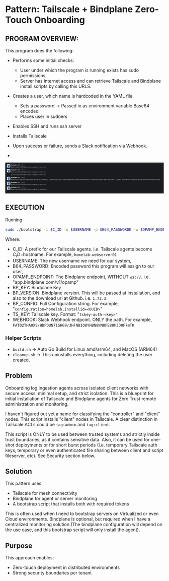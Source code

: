 # Pattern: Tailscale + Bindplane Zero-Touch Onboarding

## PROGRAM OVERVIEW:

This program does the following:

- Performs some initial checks:
    - User under which the program is running exists has sudo permissions
    - Server has internet access and can retrieve Tailscale and Bindplane install scripts by calling this URLS.

- Creates a user, which name is hardcoded in the YAML file
    - Sets a password -> Passed in as environment variable Base64 encoded
    - Places user in sudoers
- Enables SSH and runs ssh server
- Installs Tailscale

- Upon success or failure, sends a Slack notification via Webhook. 
-
![Slack webhook notification screenshot](./img/webhook.png)

## EXECUTION

Running:

```bash
sudo ./bootstrap -i $C_ID -u $USERNAME -p $B64_PASSWORDK -w $OPAMP_ENDPOINT -k $BP_KEY -v $BP_VERSION -c $BP_CONFIG -K $TS_KEY -s $SLACK_WEBHOOK_ENDPOINT
```

Where:
- C_ID: A prefix for our Tailscale agents. i.e. Tailscale agents become $C_ID-$hostname. For example, `homelab-webserver01`
- USERNAME: The new username we need for our system,
- B64_PASSWORD: Encoded password this program will assign to our user,
- OPAMP_ENDPOINT: The Bindplane endpoint, WITHOUT `ws://`. i.e. "app.bindplane.com/v1/opamp"
- BP_KEY: Bindplane Key
- BP_VERSION: Bindplane version. This will be passed at installation, and also to the download url at Github. i.e. `1.72.3`
- BP_CONFIG: Full Configuration string. For example, "`configuration=homelab,installid=<UUID>`"
- TS_KEY: Tailscale key. Format: "`tskey-auth-<key>"`
- WEBHOOK: Slack Webhook endpoint. ONLY the path. For example, `FAT02THA0XS/HDPOUN71SHG9/JHFNBIO8YHBN8NN0FE80PJD0F7mTK`

### Helper Scripts

- `build.sh` -> Auto Go Build for Linux amd/arm64, and MacOS (ARM64)
- `cleanup.sh` -> This uninstalls everything, including deleting the user created.

## Problem

Onboarding log ingestion agents across isolated client networks with secure access, minimal setup, and strict isolation.
This is a blueprint for initial installation of Tailscale and Bindplane agents for Zero Trust remote administration and monitoring.

I haven't figured out yet a name for classifying the "controller" and "client" nodes. This script installs "client" nodes in Tailscale. A clear distinction in Tailscale ACLs could be `tag:admin` and `tag:client`.

This script is ONLY to be used between trusted systems and strictly inside trust boundaries, as it contains sensitive data. Also, it can be used for one-shot deployments or for short burst periods (I.e. temporary Tailscale auth keys, temporary or even authenticated file sharing between client and script fileserver, etc). See Security section below.

## Solution

This pattern uses:

- Tailscale for mesh connectivity
- Bindplane for agent or server monitoring
- A bootstrap script that installs both with required tokens

This is often used when I need to bootstrap servers on Virtualized or even Cloud environments. Bindplane is optional, but required when I have a centralized monitoring solution (The bindplane configuration will depend on the use case, and this bootstrap script will only install the agent). 

## Purpose

This approach enables:

- Zero-touch deployment in distributed environments
- Strong security boundaries per tenant

